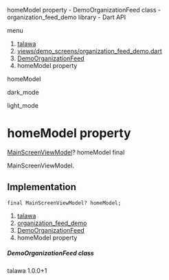 




homeModel property - DemoOrganizationFeed class - organization\_feed\_demo library - Dart API







menu

1. [talawa](../../index.html)
2. [views/demo\_screens/organization\_feed\_demo.dart](../../views_demo_screens_organization_feed_demo/views_demo_screens_organization_feed_demo-library.html)
3. [DemoOrganizationFeed](../../views_demo_screens_organization_feed_demo/DemoOrganizationFeed-class.html)
4. homeModel property

homeModel


dark\_mode

light\_mode




# homeModel property


[MainScreenViewModel](../../view_model_main_screen_view_model/MainScreenViewModel-class.html)?
homeModel
final

MainScreenViewModel.


## Implementation

```
final MainScreenViewModel? homeModel;
```

 


1. [talawa](../../index.html)
2. [organization\_feed\_demo](../../views_demo_screens_organization_feed_demo/views_demo_screens_organization_feed_demo-library.html)
3. [DemoOrganizationFeed](../../views_demo_screens_organization_feed_demo/DemoOrganizationFeed-class.html)
4. homeModel property

##### DemoOrganizationFeed class





talawa
1.0.0+1






